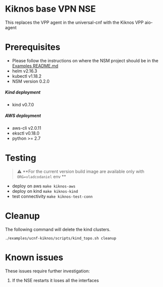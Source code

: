 # Kiknos base VPN NSE

This replaces the VPP agent in the universal-cnf with the Kiknos VPP aio-agent

# Prerequisites
- Please follow the instructions on where the NSM project should be in the [Examples README.md](../../README.md)
- helm v2.16.3
- kubectl v1.18.2
- NSM version 0.2.0

##### Kind deployment
- kind v0.7.0 

##### AWS deployment
- aws-cli v2.0.11
- eksctl v0.18.0
- python >= 2.7

# Testing

> :warning: **For the current version build image are available only with `ORG=vladcodaniel` env **

- deploy on aws `make kiknos-aws`
- deploy on kind `make kiknos-kind`
- test connectivity `make kiknos-test-conn` 


# Cleanup
The following command will delete the kind clusters.

`./examples/ucnf-kiknos/scripts/kind_topo.sh cleanup`

# Known issues
These issues require further investigation:

1. If the NSE restarts it loses all the interfaces  
